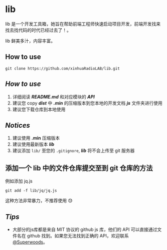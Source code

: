 # **lib**

lib 是一个开发工具箱，她旨在帮助前端工程师快速启动项目开发，前端开发找来找去找代码的时代已经过去了！。

lib 鲜美多汁，内容丰富。

## How to use

```shell
git clone https://github.com/xinhuaRadioLAB/lib.git
```

## **_How to use_**

1.  详细阅读 **_README.md_** 和对应模块的 **_API_**
2.  建议您 copy **_dist_** 中 **_.min_** 的压缩版本到您本地的开发文档 **_js_** 文件夹进行使用
3.  建议您下载仓库到本地使用

## **_Notices_**

1.  建议使用 **.min** 压缩版本
2.  建议使用最新版本 **_lib_**
3.  建议添加 `lib/` 至您的 `.gitignore`, **_lib_** 将不会上传至 git 服务器

## 添加一个 lib 中的文件仓库提交至到 git 仓库的方法

例如添加 jq.js 

```shell
git add -f lib/jq/jq.js
```

这种方法非常暴力，不推荐使用 😓

## **_Tips_**

-   大部分的js库都是来自 MIT 协议的 github js 库，他们的 API 可以直接通过文件名在 github 找到。如果您无法找到正确的 API，欢迎联系[@Superwoods](https://github.com/superwoods)。
